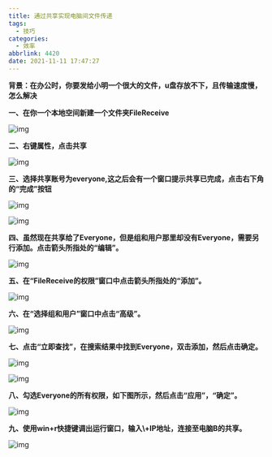 ```yaml
---
title: 通过共享实现电脑间文件传递
tags:
  - 技巧
categories:
  - 效率
abbrlink: 4420
date: 2021-11-11 17:47:27
---
```


**背景：在办公时，你要发给小明一个很大的文件，u盘存放不下，且传输速度慢，怎么解决**

**一、在你一个本地空间新建一个文件夹FileReceive**

![img](通过共享实现电脑间文件传递/a8b1afbf5bbc430bb3b4132767d35975.png)

<!--more--> 

**二、右键属性，点击共享**

![img](通过共享实现电脑间文件传递/be1e6ae5c2c84f1bb3c19ddb4f1d4e5f.png)

 **三、选择共享账号为everyone,这之后会有一个窗口提示共享已完成，点击右下角的“完成”按钮**

![img](通过共享实现电脑间文件传递/928ca4e2ef13437e9c5ff9df90a4354e.png)

![img](通过共享实现电脑间文件传递/e36c11e7ffcb41c0bad8c815f78ca397.png)

 **四、虽然现在共享给了Everyone，但是组和用户那里却没有Everyone，需要另行添加。点击箭头所指处的“编辑”。**

 ![img](通过共享实现电脑间文件传递/1b9e8951ac1c4a6bbf8423b51bf8e5a9.png)

 **五、在“FileReceive的权限”窗口中点击箭头所指处的“添加”。**

 ![img](通过共享实现电脑间文件传递/db762c242f92479fb1d54b29811ec9d3.png)

 **六、在“选择组和用户”窗口中点击“高级”。** 

 ![img](通过共享实现电脑间文件传递/6eb3ea6e500e4c34a5819aa5b3ee1e86.png)

  **七、点击“立即查找”，在搜索结果中找到Everyone，双击添加，然后点击确定。**

 ![img](通过共享实现电脑间文件传递/404e1f88728941e58813c17682d28bc6.png)

![img](通过共享实现电脑间文件传递/7ca724ffe1054cddaa33d96830dc79ca.png)

  **八、勾选Everyone的所有权限，如下图所示，然后点击“应用”，“确定”。** 

![img](通过共享实现电脑间文件传递/d1e03223471b4548ac96e8e7929576e6.png)

  **九、使用win+r快捷键调出运行窗口，输入\\+IP地址，连接至电脑B的共享。** 


![img](通过共享实现电脑间文件传递/1bbc15b8aa784bfe8fb8a3faad79768f.png)